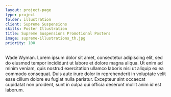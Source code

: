 ```yaml
---
layout: project-page
type: project
folder: illustration
client: Supreme Suspensions
skills: Poster Illustration
title: Supreme Suspensions Promotional Posters
image: supreme-illustrations_th.jpg
priority: 100
---
```


Wade Wyman. Lorem ipsum dolor sit amet, consectetur adipiscing elit, sed do eiusmod tempor incididunt ut labore et dolore magna aliqua. Ut enim ad minim veniam, quis nostrud exercitation ullamco laboris nisi ut aliquip ex ea commodo consequat. Duis aute irure dolor in reprehenderit in voluptate velit esse cillum dolore eu fugiat nulla pariatur. Excepteur sint occaecat cupidatat non proident, sunt in culpa qui officia deserunt mollit anim id est laborum.